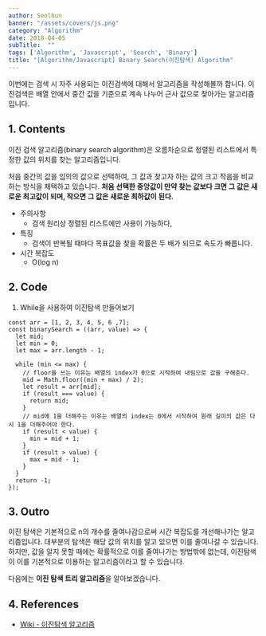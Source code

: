 ```yaml
---
author: Seolhun
banner: "/assets/covers/js.png"
category: "Algorithm"
date: 2018-04-05
subTitle:  ""
tags: ['Algorithm', 'Javascript', 'Search', 'Binary']
title: "[Algorithm/Javascript] Binary Search(이진탐색) Algorithm"
---
```


이번에는 검색 시 자주 사용되는 이진검색에 대해서 알고리즘을 작성해볼까 합니다.
이진검색은 배열 안에서 중간 값을 기준으로 계속 나누어 근사 값으로 찾아가는 알고리즘입니다.


## 1. Contents
이진 검색 알고리즘(binary search algorithm)은 오름차순으로 정렬된 리스트에서 특정한 값의 위치를 찾는 알고리즘입니다.

처음 중간의 값을 임의의 값으로 선택하여, 그 값과 찾고자 하는 값의 크고 작음을 비교하는 방식을 채택하고 있습니다.  **처음 선택한 중앙값이 만약 찾는 값보다 크면 그 값은 새로운 최고값이 되며, 작으면 그 값은 새로운 최하값이 된다.**

- 주의사항
    - 검색 원리상 정렬된 리스트에만 사용이 가능하다,
- 특징
    - 검색이 반복될 때마다 목표값을 찾을 확률은 두 배가 되므로 속도가 빠릅니다.
- 시간 복잡도
    - O(log n)

## 2. Code
1. While을 사용하여 이진탐색 만들어보기
```tsx
const arr = [1, 2, 3, 4, 5, 6 ,7];
const binarySearch = ((arr, value) => {
  let mid;
  let min = 0;
  let max = arr.length - 1;

  while (min <= max) {
    // floor을 쓰는 이유는 배열의 index가 0으로 시작하여 내림으로 값을 구해준다.
    mid = Math.floor((min + max) / 2);
    let result = arr[mid];
    if (result === value) {
      return mid;
    }
    // mid에 1을 더해주는 이유는 배열의 index는 0에서 시작하여 원래 길이의 값은 다시 1을 더해주어야 한다.
    if (result < value) {
      min = mid + 1;
    }
    if (result > value) {
      max = mid - 1;
    }
  }
  return -1;
});
```

## 3. Outro
이진 탐색은 기본적으로 n의 개수를 줄여나감으로써 시간 복잡도를 개선해나가는 알고리즘입니다. 대부분의 탐색은 해당 값의 위치를 알고 있으면 이를 줄여나갈 수 있습니다. 하지만, 값을 알지 못할 때에는 확률적으로 이를 줄여나가는 방법밖에 없는데, 이진탐색이 이를 기본적으로 이용하는 알고리즘이라고 할 수 있습니다.

다음에는 **이진 탐색 트리 알고리즘**을 알아보겠습니다.

## 4. References
- [Wiki - 이진탐색 알고리즘](https://ko.wikipedia.org/wiki/%EC%9D%B4%EC%A7%84_%EA%B2%80%EC%83%89_%EC%95%8C%EA%B3%A0%EB%A6%AC%EC%A6%98)
